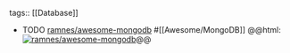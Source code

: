 tags:: [[Database]]

- TODO [ramnes/awesome-mongodb](https://github.com/ramnes/awesome-mongodb) #[[Awesome/MongoDB]]
  @@html: <a href="https://github.com/ramnes/awesome-mongodb/"><img src="https://github-readme-stats-astronomer.vercel.app/api/pin/?username=ramnes&repo=awesome-mongodb&theme=tokyonight" alt="ramnes/awesome-mongodb"/></a>@@